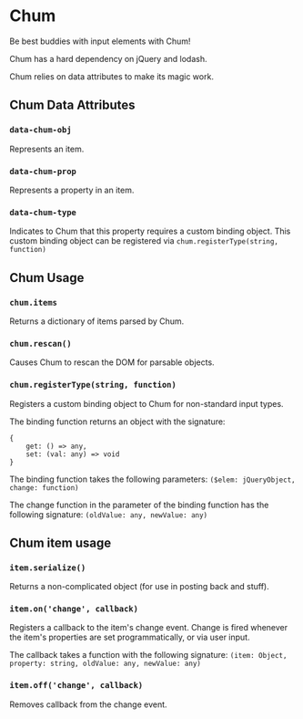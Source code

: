 # Chum

Be best buddies with input elements with Chum!

Chum has a hard dependency on jQuery and lodash.

Chum relies on data attributes to make its magic work.

## Chum Data Attributes

### `data-chum-obj`

Represents an item.

### `data-chum-prop`

Represents a property in an item.

### `data-chum-type`

Indicates to Chum that this property requires a custom binding object.  This custom binding object can be registered via `chum.registerType(string, function)`

## Chum Usage

### `chum.items`

Returns a dictionary of items parsed by Chum.

### `chum.rescan()`

Causes Chum to rescan the DOM for parsable objects.

### `chum.registerType(string, function)`

Registers a custom binding object to Chum for non-standard input types.

The binding function returns an object with the signature: 

	{ 
		get: () => any, 
		set: (val: any) => void 
	}

The binding function takes the following parameters: `($elem: jQueryObject, change: function)`

The change function in the parameter of the binding function has the following signature: `(oldValue: any, newValue: any)`

## Chum item usage

### `item.serialize()`

Returns a non-complicated object (for use in posting back and stuff).

### `item.on('change', callback)`

Registers a callback to the item's change event.  Change is fired whenever the item's properties are set programmatically, or via user input.

The callback takes a function with the following signature: `(item: Object, property: string, oldValue: any, newValue: any)`

### `item.off('change', callback)`

Removes callback from the change event.
